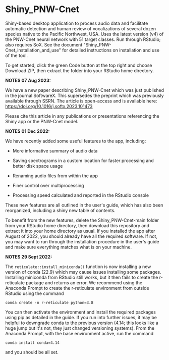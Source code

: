 # Shiny_PNW-Cnet
Shiny-based desktop application to process audio data and facilitate automatic detection and human review of vocalizations of several dozen species native to the Pacific Northwest, USA. Uses the latest version (v4) of the PNW-Cnet neural network with 51 target classes. Run through RStudio; also requires SoX.
See the document "Shiny_PNW-Cnet_installation_and_use" for detailed instructions on installation and use of the tool.

To get started, click the green Code button at the top right and choose Download ZIP, then extract the folder into your RStudio home directory.

<b>NOTES 07 Aug 2023:</b>

We have a new paper describing Shiny_PNW-Cnet which was just published in the journal SoftwareX. This supersedes the preprint which was previously available through SSRN. The article is open-access and is available here: https://doi.org/10.1016/j.softx.2023.101473

Please cite this article in any publications or presentations referencing the Shiny app or the PNW-Cnet model.

<b>NOTES 01 Dec 2022:</b>

We have recently added some useful features to the app, including:

- More informative summary of audio data

- Saving spectrograms in a custom location for faster processing and better disk space usage

- Renaming audio files from within the app

- Finer control over multiprocessing

- Processing speed calculated and reported in the RStudio console

These new features are all outlined in the user's guide, which has also been reorganized, including a shiny new table of contents.

To benefit from the new features, delete the Shiny_PNW-Cnet-main folder from your RStudio home directory, then download this repository and extract it into your home directory as usual. If you installed the app after August of 2022, you should already have all the required software. If not, you may want to run through the installation procedure in the user's guide and make sure everything matches what is on your machine.

<b>NOTES 29 Sept 2022:</b>

The <code>reticulate::install_miniconda()</code> function is now installing a new version of conda (22.9) which may cause issues installing some packages. Installing miniconda from RStudio still works, but it then fails to create the r-reticulate package and returns an error. We recommend using the Anaconda Prompt to create the r-reticulate environment from outside RStudio using the command

<code>conda create -n r-reticulate python=3.8</code>

You can then activate the environment and install the required packages using pip as detailed in the guide.
If you run into further issues, it may be helpful to downgrade conda to the previous version (4.14; this looks like a huge jump but it's not, they just changed versioning systems). From the Anaconda Prompt, with the base environment active, run the command

<code>conda install conda=4.14</code>

and you should be all set.
